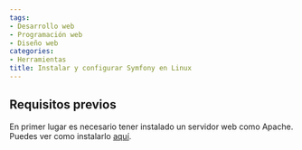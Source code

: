 ```yaml
---
tags:
- Desarrollo web
- Programación web
- Diseño web
categories:
- Herramientas
title: Instalar y configurar Symfony en Linux
---
```


## Requisitos previos

En primer lugar es necesario tener instalado un servidor web como Apache. Puedes ver como instalarlo [aquí](http://selmanarriaga.link/blog/es/2016/04/instalar-lamp-en-ubuntu-16-04/).


